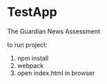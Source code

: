# TestApp
The Guardian News Assessment 

to run project:
1. npm install
2. webpack
3. open index.html in browser
